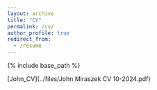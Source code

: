 ```yaml
---
layout: archive
title: "CV"
permalink: /cv/
author_profile: true
redirect_from:
  - /resume
---
```


{% include base_path %}

[John_CV](../files/John Miraszek CV 10-2024.pdf)
